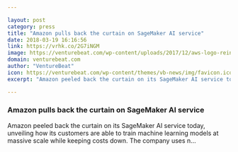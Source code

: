 ```yaml
---

layout: post
category: press
title: "Amazon pulls back the curtain on SageMaker AI service"
date: 2018-03-19 16:16:56
link: https://vrhk.co/2G7iNGM
image: https://venturebeat.com/wp-content/uploads/2017/12/aws-logo-reinvent-2017.jpg?fit=3922%2C2639&strip=all
domain: venturebeat.com
author: "VentureBeat"
icon: https://venturebeat.com/wp-content/themes/vb-news/img/favicon.ico
excerpt: "Amazon peeled back the curtain on its SageMaker AI service today, unveiling how its customers are able to train machine learning models at massive scale while keeping costs down. The company uses n…"

---
```


### Amazon pulls back the curtain on SageMaker AI service

Amazon peeled back the curtain on its SageMaker AI service today, unveiling how its customers are able to train machine learning models at massive scale while keeping costs down. The company uses n…